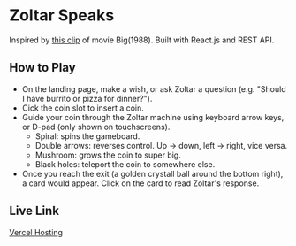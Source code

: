 # Zoltar Speaks

Inspired by [this clip](https://www.youtube.com/watch?v=Q6RK4479XD8) of movie Big(1988). Built with React.js and REST API.

## How to Play

- On the landing page, make a wish, or ask Zoltar a question (e.g. "Should I have burrito or pizza for dinner?"). 
- Cick the coin slot to insert a coin.
- Guide your coin through the Zoltar machine using keyboard arrow keys, or D-pad (only shown on touchscreens). 
  - Spiral: spins the gameboard.
  - Double arrows: reverses control. Up -> down, left -> right, vice versa.
  - Mushroom: grows the coin to super big.
  - Black holes: teleport the coin to somewhere else.
- Once you reach the exit (a golden crystall ball around the bottom right), a card would appear. Click on the card to read Zoltar's response.

## Live Link

[Vercel Hosting](https://zoltar-speaks.vercel.app/)
